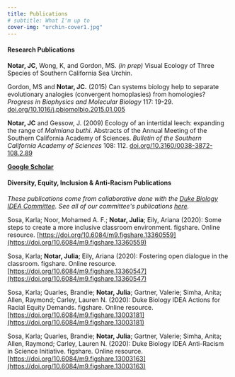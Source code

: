 ```yaml
---
title: Publications
# subtitle: What I'm up to
cover-img: "urchin-cover1.jpg"
---
```


#### Research Publications

**Notar, JC**, Wong, K, and Gordon, MS. _(in prep)_ Visual Ecology of Three Species of Southern California Sea Urchin.

Gordon, MS and **Notar, JC.** (2015) Can systems biology help to separate evolutionary analogies (convergent homoplasies) from homologies? _Progress in Biophysics and Molecular Biology_ 117: 19-29. [doi.org/10.1016/j.pbiomolbio.2015.01.005](https://doi.org/10.1016/j.pbiomolbio.2015.01.005)

**Notar, JC** and Gessow, J. (2009) Ecology of an intertidal leech: expanding the range of _Malmiana buthi_. Abstracts of the Annual Meeting of the Southern California Academy of Sciences. _Bulletin of the Southern California Academy of Sciences_ 108: 112. [doi.org/10.3160/0038-3872-108.2.89](https://doi.org/10.3160/0038-3872-108.2.89)

**[Google Scholar](https://scholar.google.com/citations?user=eQlRnmEAAAAJ&hl=en&oi=ao)**

#### Diversity, Equity, Inclusion & Anti-Racism Publications

_These publications come from collaborative done with the [Duke Biology IDEA Committee](https://sites.duke.edu/biodiversity/publications/). See all of our committee's publications [here](https://sites.duke.edu/biodiversity/publications/)._

Sosa, Karla; Noor, Mohamed A. F.; **Notar, Julia**; Eily, Ariana (2020): Some steps to create a more inclusive classroom environment. figshare. Online resource. [https://doi.org/10.6084/m9.figshare.13360559](https://doi.org/10.6084/m9.figshare.13360559)

Sosa, Karla; **Notar, Julia**; Eily, Ariana (2020): Fostering open dialogue in the classroom. figshare. Online resource. [https://doi.org/10.6084/m9.figshare.13360547](https://doi.org/10.6084/m9.figshare.13360547)

Sosa, Karla; Quarles, Brandie; **Notar, Julia**; Gartner, Valerie; Simha, Anita; Allen, Raymond; Carley, Lauren N. (2020): Duke Biology IDEA Actions for Racial Equity Demands. figshare. Online resource. [https://doi.org/10.6084/m9.figshare.13003181](https://doi.org/10.6084/m9.figshare.13003181)

Sosa, Karla; Quarles, Brandie; **Notar, Julia**; Gartner, Valerie; Simha, Anita; Allen, Raymond; Carley, Lauren N. (2020): Duke Biology IDEA Anti-Racism in Science Initiative. figshare. Online resource. [https://doi.org/10.6084/m9.figshare.13003163](https://doi.org/10.6084/m9.figshare.13003163)
